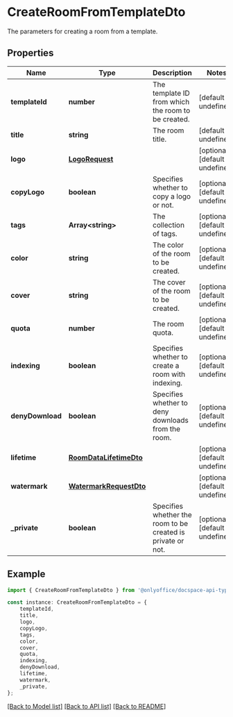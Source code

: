 # CreateRoomFromTemplateDto

The parameters for creating a room from a template.

## Properties

Name | Type | Description | Notes
------------ | ------------- | ------------- | -------------
**templateId** | **number** | The template ID from which the room to be created. | [default to undefined]
**title** | **string** | The room title. | [default to undefined]
**logo** | [**LogoRequest**](LogoRequest.md) |  | [optional] [default to undefined]
**copyLogo** | **boolean** | Specifies whether to copy a logo or not. | [optional] [default to undefined]
**tags** | **Array&lt;string&gt;** | The collection of tags. | [optional] [default to undefined]
**color** | **string** | The color of the room to be created. | [optional] [default to undefined]
**cover** | **string** | The cover of the room to be created. | [optional] [default to undefined]
**quota** | **number** | The room quota. | [optional] [default to undefined]
**indexing** | **boolean** | Specifies whether to create a room with indexing. | [optional] [default to undefined]
**denyDownload** | **boolean** | Specifies whether to deny downloads from the room. | [optional] [default to undefined]
**lifetime** | [**RoomDataLifetimeDto**](RoomDataLifetimeDto.md) |  | [optional] [default to undefined]
**watermark** | [**WatermarkRequestDto**](WatermarkRequestDto.md) |  | [optional] [default to undefined]
**_private** | **boolean** | Specifies whether the room to be created is private or not. | [optional] [default to undefined]

## Example

```typescript
import { CreateRoomFromTemplateDto } from '@onlyoffice/docspace-api-typescript';

const instance: CreateRoomFromTemplateDto = {
    templateId,
    title,
    logo,
    copyLogo,
    tags,
    color,
    cover,
    quota,
    indexing,
    denyDownload,
    lifetime,
    watermark,
    _private,
};
```

[[Back to Model list]](../README.md#documentation-for-models) [[Back to API list]](../README.md#documentation-for-api-endpoints) [[Back to README]](../README.md)
